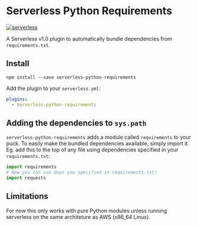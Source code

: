 # Serverless Python Requirements

[![serverless](http://public.serverless.com/badges/v3.svg)](http://www.serverless.com)

A Serverless v1.0 plugin to automatically bundle dependencies from 
`requirements.txt`.


## Install

```
npm install --save serverless-python-requirements
```

Add the plugin to your `serverless.yml`:

```yaml
plugins:
  - serverless-python-requirements
```


## Adding the dependencies to `sys.path`

`serverless-python-requirements` adds a module called `requirements` to your
puck. To easily make the bundled dependencies available, simply import it. Eg.
add this to the top of any file using dependencies specified in your
`requirements.txt`:
```python
import requirements
# Now you can use deps you specified in requirements.txt!
import requests
```

## Limitations

For now this only works with pure Python modules unless running serverless on the same architeture as AWS (x86_64 Linux).
